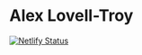 # Alex Lovell-Troy

[![Netlify Status](https://api.netlify.com/api/v1/badges/3d8b65f6-1281-4255-8547-19b82d071e52/deploy-status)](https://app.netlify.com/sites/hungry-bassi-1af01f/deploys)



